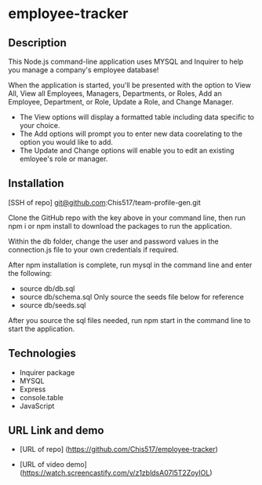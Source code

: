 # employee-tracker

## Description

This Node.js command-line application uses MYSQL and Inquirer to help you manage a company's employee database!

When the application is started, you'll be presented with the option to View All, View all Employees, Managers, Departments, or Roles, Add an Employee, Department, or Role, Update a Role, and Change Manager.

* The View options will display a formatted table including data specific to your choice. 
* The Add options will prompt you to enter new data coorelating to the option you would like to add.
* The Update and Change options will enable you to edit an existing emloyee's role or manager.


## Installation

[SSH of repo]
git@github.com:Chis517/team-profile-gen.git

Clone the GitHub repo with the key above in your command line, then run npm i or npm install to download the packages to run the application.

Within the db folder, change the user and password values in the connection.js file to your own credentials if required.

After npm installation is complete, run mysql in the command line and enter the following:
  * source db/db.sql
  * source db/schema.sql
  Only source the seeds file below for reference
  * source db/seeds.sql 

After you source the sql files needed, run npm start in the command line to start the application. 


## Technologies

* Inquirer package
* MYSQL
* Express
* console.table
* JavaScript


## URL Link and demo

* [URL of repo]
(https://github.com/Chis517/employee-tracker)

* [URL of video demo]
(https://watch.screencastify.com/v/z1zbldsA07l5T2ZoyIOL)